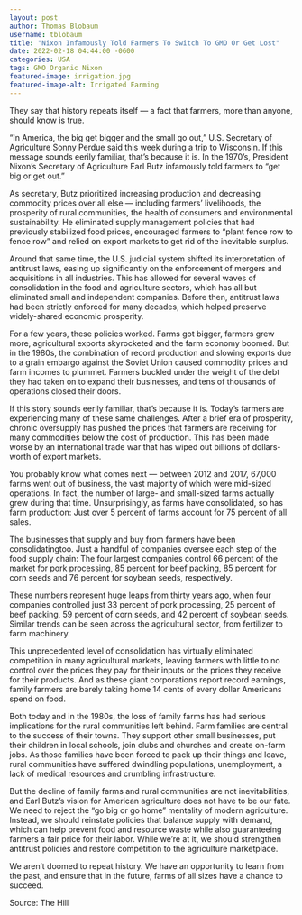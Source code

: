 ```yaml
---
layout: post
author: Thomas Blobaum 
username: tblobaum 
title: "Nixon Infamously Told Farmers To Switch To GMO Or Get Lost"
date: 2022-02-18 04:44:00 -0600
categories: USA 
tags: GMO Organic Nixon  
featured-image: irrigation.jpg
featured-image-alt: Irrigated Farming
---
```

They say that history repeats itself — a fact that farmers, more than anyone, should know is true.

“In America, the big get bigger and the small go out,” U.S. Secretary of Agriculture Sonny Perdue said this week during a trip to Wisconsin. If this message sounds eerily familiar, that’s because it is. In the 1970’s, President Nixon’s Secretary of Agriculture Earl Butz infamously told farmers to “get big or get out.” 

As secretary, Butz prioritized increasing production and decreasing commodity prices over all else — including farmers’ livelihoods, the prosperity of rural communities, the health of consumers and environmental sustainability. He eliminated supply management policies that had previously stabilized food prices, encouraged farmers to “plant fence row to fence row” and relied on export markets to get rid of the inevitable surplus.

Around that same time, the U.S. judicial system shifted its interpretation of antitrust laws, easing up significantly on the enforcement of mergers and acquisitions in all industries. This has allowed for several waves of consolidation in the food and agriculture sectors, which has all but eliminated small and independent companies. Before then, antitrust laws had been strictly enforced for many decades, which helped preserve widely-shared economic prosperity.

For a few years, these policies worked. Farms got bigger, farmers grew more, agricultural exports skyrocketed and the farm economy boomed. But in the 1980s, the combination of record production and slowing exports due to a grain embargo against the Soviet Union caused commodity prices and farm incomes to plummet. Farmers buckled under the weight of the debt they had taken on to expand their businesses, and tens of thousands of operations closed their doors.

If this story sounds eerily familiar, that’s because it is. Today’s farmers are experiencing many of these same challenges. After a brief era of prosperity, chronic oversupply has pushed the prices that farmers are receiving for many commodities below the cost of production. This has been made worse by an international trade war that has wiped out billions of dollars-worth of export markets. 

You probably know what comes next — between 2012 and 2017, 67,000 farms went out of business, the vast majority of which were mid-sized operations. In fact, the number of large- and small-sized farms actually grew during that time. Unsurprisingly, as farms have consolidated, so has farm production: Just over 5 percent of farms account for 75 percent of all sales.

The businesses that supply and buy from farmers have been consolidatingtoo. Just a handful of companies oversee each step of the food supply chain: The four largest companies control 66 percent of the market for pork processing, 85 percent for beef packing, 85 percent for corn seeds and 76 percent for soybean seeds, respectively.

These numbers represent huge leaps from thirty years ago, when four companies controlled just 33 percent of pork processing, 25 percent of beef packing, 59 percent of corn seeds, and 42 percent of soybean seeds. Similar trends can be seen across the agricultural sector, from fertilizer to farm machinery.

This unprecedented level of consolidation has virtually eliminated competition in many agricultural markets, leaving farmers with little to no control over the prices they pay for their inputs or the prices they receive for their products. And as these giant corporations report record earnings, family farmers are barely taking home 14 cents of every dollar Americans spend on food.

Both today and in the 1980s, the loss of family farms has had serious implications for the rural communities left behind. Farm families are central to the success of their towns. They support other small businesses, put their children in local schools, join clubs and churches and create on-farm jobs. As those families have been forced to pack up their things and leave, rural communities have suffered dwindling populations, unemployment, a lack of medical resources and crumbling infrastructure.

But the decline of family farms and rural communities are not inevitabilities, and Earl Butz’s vision for American agriculture does not have to be our fate. We need to reject the “go big or go home” mentality of modern agriculture. Instead, we should reinstate policies that balance supply with demand, which can help prevent food and resource waste while also guaranteeing farmers a fair price for their labor. While we’re at it, we should strengthen antitrust policies and restore competition to the agriculture marketplace.

We aren’t doomed to repeat history. We have an opportunity to learn from the past, and ensure that in the future, farms of all sizes have a chance to succeed.

Source: The Hill 

<a href="https://thehill.com/opinion/finance/464856-we-must-reject-the-go-big-or-go-home-mentality-of-modern-agriculture" data-iframely-url></a>
